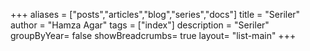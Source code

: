 +++
aliases = ["posts","articles","blog","series","docs"]
title = "Seriler"
author = "Hamza Agar"
tags = ["index"]
description = "Seriler"
groupByYear= false
showBreadcrumbs= true
layout= "list-main"
+++